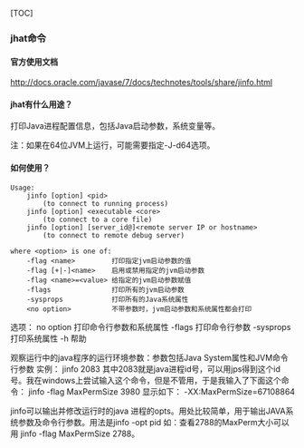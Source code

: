 [TOC]

### jhat命令

#### 官方使用文档
http://docs.oracle.com/javase/7/docs/technotes/tools/share/jinfo.html

#### jhat有什么用途？
打印Java进程配置信息，包括Java启动参数，系统变量等。

注：如果在64位JVM上运行，可能需要指定-J-d64选项。

#### 如何使用？
```
Usage:
    jinfo [option] <pid>
        (to connect to running process)
    jinfo [option] <executable <core>
        (to connect to a core file)
    jinfo [option] [server_id@]<remote server IP or hostname>
        (to connect to remote debug server)

where <option> is one of:
    -flag <name>         打印指定jvm启动参数的值
    -flag [+|-]<name>    启用或禁用指定的jvm启动参数
    -flag <name>=<value> 给指定的jvm启动参数赋值
    -flags               打印所有的jvm启动参数
    -sysprops            打印所有的Java系统属性
    <no option>          不带参数时，jvm启动参数和系统属性都会打印
```

选项：
no option  打印命令行参数和系统属性
-flags  打印命令行参数
-sysprops  打印系统属性
-h  帮助

观察运行中的java程序的运行环境参数：参数包括Java System属性和JVM命令行参数
实例：
jinfo 2083
其中2083就是java进程id号，可以用jps得到这个id号。我在windows上尝试输入这个命令，但是不管用，于是我输入了下面这个命令：
jinfo -flag MaxPermSize 3980
显示如下：
-XX:MaxPermSize=67108864



 jinfo可以输出并修改运行时的java 进程的opts。用处比较简单，用于输出JAVA系统参数及命令行参数。用法是jinfo -opt  pid 如：查看2788的MaxPerm大小可以用  jinfo -flag MaxPermSize 2788。